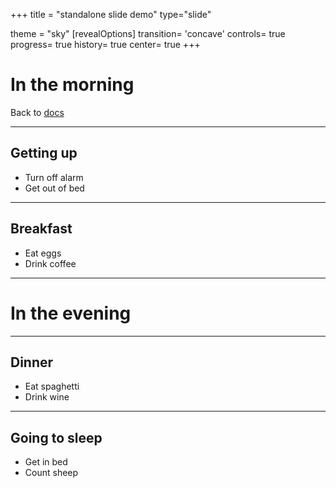 +++
title = "standalone slide demo"
type="slide"

theme = "sky"
[revealOptions]
transition= 'concave'
controls= true
progress= true
history= true
center= true
+++

<!--more-->

# In the morning

Back to [docs](/overview)

___

## Getting up

- Turn off alarm
- Get out of bed

___

## Breakfast

- Eat eggs
- Drink coffee

---

# In the evening

___

## Dinner

- Eat spaghetti
- Drink wine

___

## Going to sleep

- Get in bed
- Count sheep

